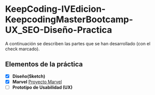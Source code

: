 # KeepCoding-IVEdicion-KeepcodingMasterBootcamp-UX_SEO-Diseño-Practica

A continuación se describen las partes que se han desarrollado (con el check marcado). 

## Elementos de la práctica
- [X] **Diseño(Sketch)**
- [X] **Marvel** [Proyecto Marvel](https://marvelapp.com/22d9e4a)
- [ ] **Prototipo de Usabilidad (UX)**
